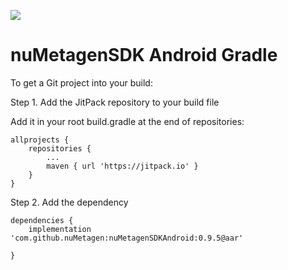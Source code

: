 [![](https://jitpack.io/v/nuMetagen/nuMetagenSDKAndroid.svg)](https://jitpack.io/#nuMetagen/nuMetagenSDKAndroid)
# nuMetagenSDK Android Gradle
To get a Git project into your build:

Step 1. Add the JitPack repository to your build file

Add it in your root build.gradle at the end of repositories:

	allprojects {
		repositories {
			...
			maven { url 'https://jitpack.io' }
		}
	}
Step 2. Add the dependency

	dependencies {
	    implementation 'com.github.nuMetagen:nuMetagenSDKAndroid:0.9.5@aar'
     
	}
